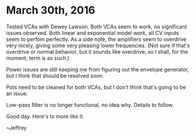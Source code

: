 # March 30th, 2016

Tested VCAs with Dewey Lawson. Both VCAs seem to work, no significant issues observed. 
Both linear and exponential model work, all CV inputs seem to perfom perfectly. As a 
side note, the amplifiers seem to overdrive very nicely, giving some very pleasing 
lower frequencies. (Not sure if that's overdrive or normal behavior, but it sounds like 
overdrive, so I shall, for the moment, term is as such.)

Power issues are still keeping me from figuring out the envelope generator, but I think
that should be resolved soon. 

Pots need to be cleaned for both VCAs, but I don't think that's going to be an issue. 

Low-pass filter is no longer functional, no idea why. Details to follow. 

Good day. Here's to more like it. 

~Jeffrey 
